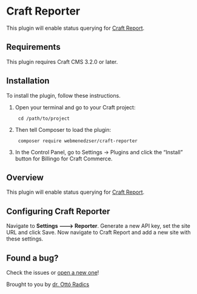 # Craft Reporter

This plugin will enable status querying for [Craft Report](https://craft.report).

## Requirements

This plugin requires Craft CMS 3.2.0 or later.

## Installation

To install the plugin, follow these instructions.

1. Open your terminal and go to your Craft project:

        cd /path/to/project

2. Then tell Composer to load the plugin:

        composer require webmenedzser/craft-reporter

3. In the Control Panel, go to Settings → Plugins and click the “Install” button for Billingo for Craft Commerce.

## Overview

This plugin will enable status querying for [Craft Report](https://craft.report).

## Configuring Craft Reporter

Navigate to **Settings 🡒 Reporter**. Generate a new API key, set the site URL and click Save. Now navigate to Craft Report and add a new site with these settings.

## Found a bug?

Check the issues or [open a new one](https://github.com/webmenedzser/craft-reporter/issues)!

Brought to you by [dr. Ottó Radics](https://www.webmenedzser.hu)
